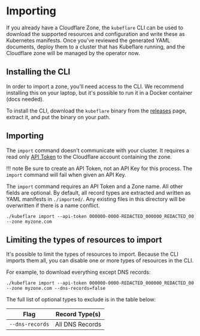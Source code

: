 # Importing

If you already have a Cloudflare Zone, the `kubeflare` CLI can be used to download the supported resources and configuration and write these as Kubernetes manifests. 
Once you've reviewed the generated YAML documents, deploy them to a cluster that has Kubeflare running, and the Cloudflare zone will be managed by the operator now.

## Installing the CLI

In order to import a zone, you'll need access to the CLI.
We recommend installing this on your laptop, but it's possible to run it in a Docker container (docs needed).

To install the CLI, download the `kubeflare` binary from the [releases](https://github.com/replicatedhq/kubeflare/releases) page, extract it, and put the binary on your path.

## Importing

The `import` command doesn't communicate with your cluster. 
It requires a read only [API Token](https://support.cloudflare.com/hc/en-us/articles/200167836-Managing-API-Tokens-and-Keys#12345680) to the Cloudflare account containing the zone. 

!!! note
    Be sure to create an API Token, not an API Key for this process. 
    The `import` command will fail when given an API Key.

The `import` command requires an API Token and a Zone name.
All other fields are optional. 
By default, all record types are extracted and written as YAML manifests in `./imported/`. 
Any existing files in this directory will be overwritten if there is a name conflict.

```shell
./kubeflare import --api-token 000000-0000-REDACTED_000000_REDACTED_00 --zone myzone.com
```

## Limiting the types of resources to import

It's possible to limit the types of resources to import.
Because the CLI imports them all, you can disable one or more types of resources in the CLI.

For example, to download everything except DNS records:

```shell
./kubeflare import --api-token 000000-0000-REDACTED_000000_REDACTED_00 --zone myzone.com --dns-records=false
```

The full list of optional types to exclude is in the table below:

| Flag | Record Type(s) 
|------|---------------
| `--dns-records` | All DNS Records


